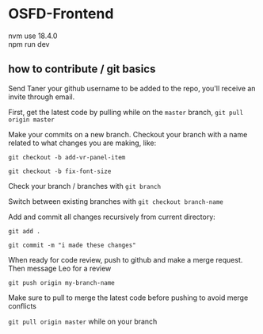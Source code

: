 # OSFD-Frontend

nvm use 18.4.0
<br>
npm run dev
<br>


## how to contribute / git basics

Send Taner your github username to be added to the repo, you'll receive an invite through email.

First, get the latest code by pulling while on the `master` branch, `git pull origin master`

Make your commits on a new branch. Checkout your branch with a name related to what changes you are making, like:

`git checkout -b add-vr-panel-item`

`git checkout -b fix-font-size`

Check your branch / branches with `git branch`

Switch between existing branches with `git checkout branch-name`

Add and commit all changes recursively from current directory:

`git add .`

`git commit -m "i made these changes"`

When ready for code review, push to github and make a merge request. Then message Leo for a review

`git push origin my-branch-name`

Make sure to pull to merge the latest code before pushing to avoid merge conflicts

`git pull origin master` while on your branch


